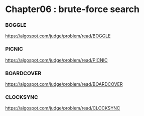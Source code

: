 Chapter06 : brute-force search
==============================

### BOGGLE 
https://algospot.com/judge/problem/read/BOGGLE

### PICNIC 
https://algospot.com/judge/problem/read/PICNIC

### BOARDCOVER 
https://algospot.com/judge/problem/read/BOARDCOVER

### CLOCKSYNC 
https://algospot.com/judge/problem/read/CLOCKSYNC
